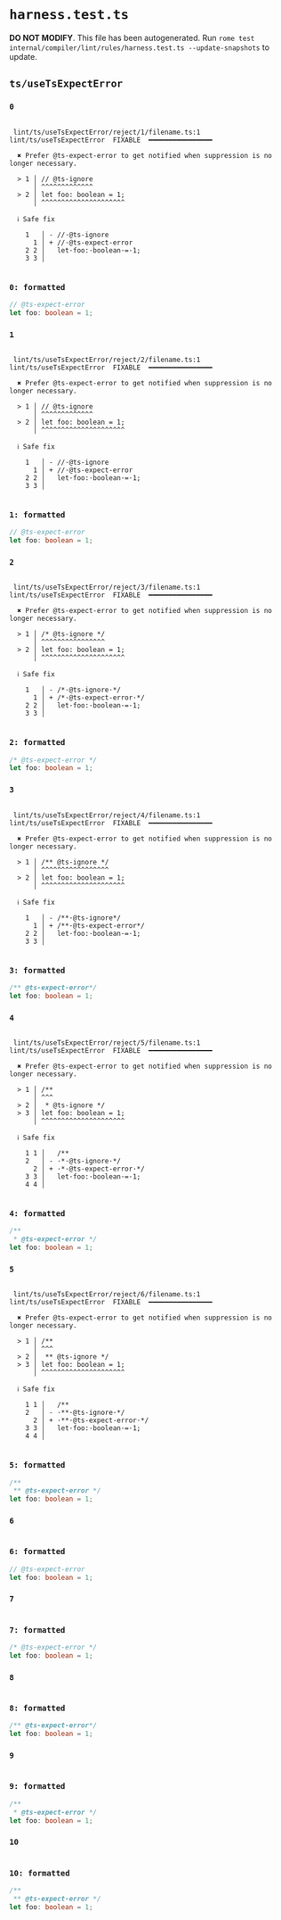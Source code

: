 # `harness.test.ts`

**DO NOT MODIFY**. This file has been autogenerated. Run `rome test internal/compiler/lint/rules/harness.test.ts --update-snapshots` to update.

## `ts/useTsExpectError`

### `0`

```

 lint/ts/useTsExpectError/reject/1/filename.ts:1 lint/ts/useTsExpectError  FIXABLE  ━━━━━━━━━━━━━━━━

  ✖ Prefer @ts-expect-error to get notified when suppression is no longer necessary.

  > 1 │ // @ts-ignore
      │ ^^^^^^^^^^^^^
  > 2 │ let foo: boolean = 1;
      │ ^^^^^^^^^^^^^^^^^^^^^

  ℹ Safe fix

    1   │ - //·@ts-ignore
      1 │ + //·@ts-expect-error
    2 2 │   let·foo:·boolean·=·1;
    3 3 │


```

### `0: formatted`

```ts
// @ts-expect-error
let foo: boolean = 1;

```

### `1`

```

 lint/ts/useTsExpectError/reject/2/filename.ts:1 lint/ts/useTsExpectError  FIXABLE  ━━━━━━━━━━━━━━━━

  ✖ Prefer @ts-expect-error to get notified when suppression is no longer necessary.

  > 1 │ // @ts-ignore
      │ ^^^^^^^^^^^^^
  > 2 │ let foo: boolean = 1;
      │ ^^^^^^^^^^^^^^^^^^^^^

  ℹ Safe fix

    1   │ - //·@ts-ignore
      1 │ + //·@ts-expect-error
    2 2 │   let·foo:·boolean·=·1;
    3 3 │


```

### `1: formatted`

```ts
// @ts-expect-error
let foo: boolean = 1;

```

### `2`

```

 lint/ts/useTsExpectError/reject/3/filename.ts:1 lint/ts/useTsExpectError  FIXABLE  ━━━━━━━━━━━━━━━━

  ✖ Prefer @ts-expect-error to get notified when suppression is no longer necessary.

  > 1 │ /* @ts-ignore */
      │ ^^^^^^^^^^^^^^^^
  > 2 │ let foo: boolean = 1;
      │ ^^^^^^^^^^^^^^^^^^^^^

  ℹ Safe fix

    1   │ - /*·@ts-ignore·*/
      1 │ + /*·@ts-expect-error·*/
    2 2 │   let·foo:·boolean·=·1;
    3 3 │


```

### `2: formatted`

```ts
/* @ts-expect-error */
let foo: boolean = 1;

```

### `3`

```

 lint/ts/useTsExpectError/reject/4/filename.ts:1 lint/ts/useTsExpectError  FIXABLE  ━━━━━━━━━━━━━━━━

  ✖ Prefer @ts-expect-error to get notified when suppression is no longer necessary.

  > 1 │ /** @ts-ignore */
      │ ^^^^^^^^^^^^^^^^^
  > 2 │ let foo: boolean = 1;
      │ ^^^^^^^^^^^^^^^^^^^^^

  ℹ Safe fix

    1   │ - /**·@ts-ignore*/
      1 │ + /**·@ts-expect-error*/
    2 2 │   let·foo:·boolean·=·1;
    3 3 │


```

### `3: formatted`

```ts
/** @ts-expect-error*/
let foo: boolean = 1;

```

### `4`

```

 lint/ts/useTsExpectError/reject/5/filename.ts:1 lint/ts/useTsExpectError  FIXABLE  ━━━━━━━━━━━━━━━━

  ✖ Prefer @ts-expect-error to get notified when suppression is no longer necessary.

  > 1 │ /**
      │ ^^^
  > 2 │  * @ts-ignore */
  > 3 │ let foo: boolean = 1;
      │ ^^^^^^^^^^^^^^^^^^^^^

  ℹ Safe fix

    1 1 │   /**
    2   │ - ·*·@ts-ignore·*/
      2 │ + ·*·@ts-expect-error·*/
    3 3 │   let·foo:·boolean·=·1;
    4 4 │


```

### `4: formatted`

```ts
/**
 * @ts-expect-error */
let foo: boolean = 1;

```

### `5`

```

 lint/ts/useTsExpectError/reject/6/filename.ts:1 lint/ts/useTsExpectError  FIXABLE  ━━━━━━━━━━━━━━━━

  ✖ Prefer @ts-expect-error to get notified when suppression is no longer necessary.

  > 1 │ /**
      │ ^^^
  > 2 │  ** @ts-ignore */
  > 3 │ let foo: boolean = 1;
      │ ^^^^^^^^^^^^^^^^^^^^^

  ℹ Safe fix

    1 1 │   /**
    2   │ - ·**·@ts-ignore·*/
      2 │ + ·**·@ts-expect-error·*/
    3 3 │   let·foo:·boolean·=·1;
    4 4 │


```

### `5: formatted`

```ts
/**
 ** @ts-expect-error */
let foo: boolean = 1;

```

### `6`

```

```

### `6: formatted`

```ts
// @ts-expect-error
let foo: boolean = 1;

```

### `7`

```

```

### `7: formatted`

```ts
/* @ts-expect-error */
let foo: boolean = 1;

```

### `8`

```

```

### `8: formatted`

```ts
/** @ts-expect-error*/
let foo: boolean = 1;

```

### `9`

```

```

### `9: formatted`

```ts
/**
 * @ts-expect-error */
let foo: boolean = 1;

```

### `10`

```

```

### `10: formatted`

```ts
/**
 ** @ts-expect-error */
let foo: boolean = 1;

```

